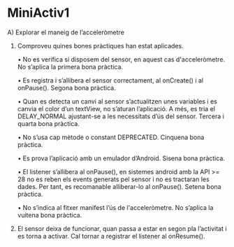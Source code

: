 # MiniActiv1
A) Explorar el maneig de l’acceleròmetre

1. Comproveu quines bones pràctiques han estat aplicades.

    • No es verifica si disposem del sensor, en aquest cas d'acceleròmetre. No s’aplica la primera bona pràctica.
    
    • Es registra i s’allibera el sensor correctament, al onCreate() i al onPause(). Segona bona pràctica.
    
    • Quan es detecta un canvi al sensor s’actualitzen unes variables i es canvia el color d’un textView, no s’aturan l’aplicació. A més, es tria el DELAY_NORMAL ajustant-se a les necessitats d’ús del sensor. Tercera i quarta bona pràctica.
    
    • No s’usa cap mètode o constant DEPRECATED. Cinquena bona pràctica.
    
    • Es prova l’aplicació amb un emulador d’Android. Sisena bona pràctica.
    
    • El listener s’allibera al onPause(), en sistemes android amb la API >= 28 no es reben els events generats pel sensor i no es tractaran les dades. Per tant, es recomanable alliberar-lo al onPause(). Setena bona pràctica.
    
    • No s’indica al fitxer manifest l’ús de l'acceleròmetre. No s’aplica la vuitena bona pràctica.
    
2. El sensor deixa de funcionar, quan passa a estar en segon pla l’activitat i es torna a activar. Cal tornar a registrar el listener al onResume().
